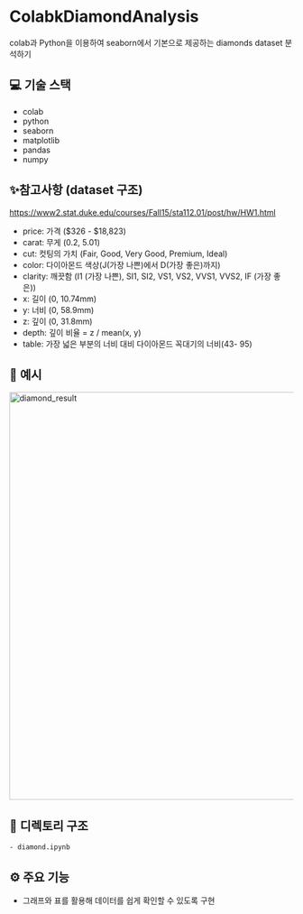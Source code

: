 # ColabkDiamondAnalysis
colab과 Python을 이용하여 seaborn에서 기본으로 제공하는 diamonds dataset 분석하기

## 💻 기술 스택

- colab
- python
- seaborn
- matplotlib
- pandas
- numpy

## ✨참고사항 (dataset 구조)

https://www2.stat.duke.edu/courses/Fall15/sta112.01/post/hw/HW1.html

- price: 가격 (\$326 - \$18,823)
- carat: 무게 (0.2, 5.01)
- cut: 컷팅의 가치 (Fair, Good, Very Good, Premium, Ideal)
- color: 다이아몬드 색상(J(가장 나쁜)에서 D(가장 좋은)까지)
- clarity: 깨끗함 (I1 (가장 나쁜), SI1, SI2, VS1, VS2, VVS1, VVS2, IF (가장 좋은))
- x: 길이 (0, 10.74mm)
- y: 너비 (0, 58.9mm)
- z: 깊이 (0, 31.8mm)
- depth: 깊이 비율 = z / mean(x, y)
- table: 가장 넓은 부분의 너비 대비 다이아몬드 꼭대기의 너비(43- 95)<br>


## 📄 예시

<img width="723" alt="diamond_result" src="https://user-images.githubusercontent.com/81430564/133889129-0d11c10f-e3da-4075-b849-a3c674dfe567.PNG">


## 🌲 디렉토리 구조

```
- diamond.ipynb

``` 

## ⚙️ 주요 기능

- 그래프와 표를 활용해 데이터를 쉽게 확인할 수 있도록 구현
